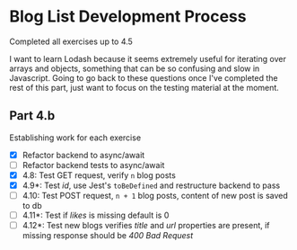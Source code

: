 # Blog List Development Process
Completed all exercises up to 4.5

I want to learn Lodash because it seems extremely useful for iterating over arrays and objects, something that can be so confusing and slow in Javascript. Going to go back to these questions once I've completed the rest of this part, just want to focus on the testing material at the moment.

## Part 4.b
Establishing work for each exercise
- [x] Refactor backend to async/await
- [ ] Refactor backend tests to async/await
- [x] 4.8: Test GET request, verify `n` blog posts
- [x] 4.9*: Test _id_, use Jest's `toBeDefined` and restructure backend to pass
- [ ] 4.10: Test POST request, `n + 1` blog posts, content of new post is saved to db
- [ ] 4.11*: Test if _likes_ is missing default is 0
- [ ] 4.12*: Test new blogs verifies _title_ and _url_ properties are present, if missing response should be _400 Bad Request_

